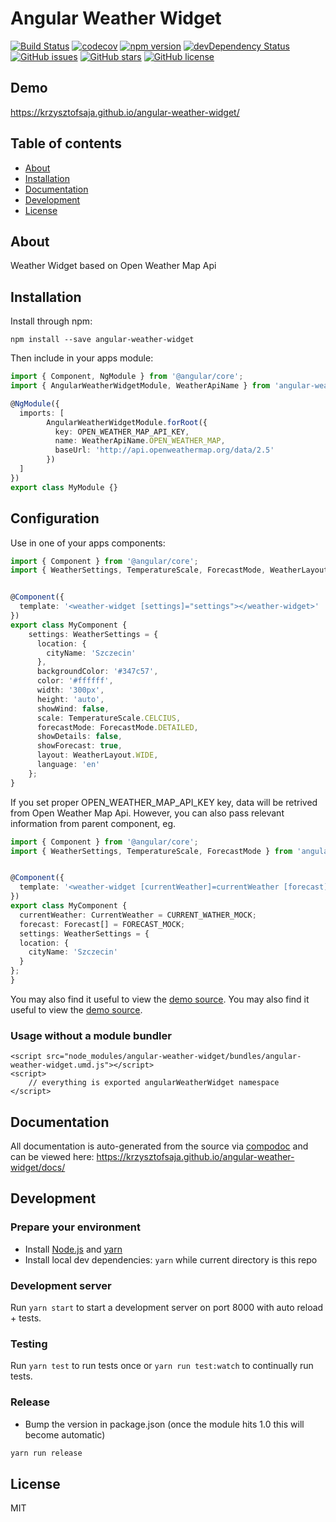 # Angular Weather Widget
[![Build Status](https://travis-ci.org/krzysztofsaja/angular-weather-widget.svg?branch=master)](https://travis-ci.org/krzysztofsaja/angular-weather-widget)
[![codecov](https://codecov.io/gh/krzysztofsaja/angular-weather-widget/branch/master/graph/badge.svg)](https://codecov.io/gh/krzysztofsaja/angular-weather-widget)
[![npm version](https://badge.fury.io/js/angular-weather-widget.svg)](http://badge.fury.io/js/angular-weather-widget)
[![devDependency Status](https://david-dm.org/krzysztofsaja/angular-weather-widget/dev-status.svg)](https://david-dm.org/krzysztofsaja/angular-weather-widget?type=dev)
[![GitHub issues](https://img.shields.io/github/issues/krzysztofsaja/angular-weather-widget.svg)](https://github.com/krzysztofsaja/angular-weather-widget/issues)
[![GitHub stars](https://img.shields.io/github/stars/krzysztofsaja/angular-weather-widget.svg)](https://github.com/krzysztofsaja/angular-weather-widget/stargazers)
[![GitHub license](https://img.shields.io/badge/license-MIT-blue.svg)](https://raw.githubusercontent.com/krzysztofsaja/angular-weather-widget/master/LICENSE)

## Demo
https://krzysztofsaja.github.io/angular-weather-widget/

## Table of contents

- [About](#about)
- [Installation](#installation)
- [Documentation](#documentation)
- [Development](#development)
- [License](#license)

## About

Weather Widget based on Open Weather Map Api

## Installation

Install through npm:
```
npm install --save angular-weather-widget
```

Then include in your apps module:

```typescript
import { Component, NgModule } from '@angular/core';
import { AngularWeatherWidgetModule, WeatherApiName } from 'angular-weather-widget';

@NgModule({
  imports: [
        AngularWeatherWidgetModule.forRoot({
          key: OPEN_WEATHER_MAP_API_KEY,
          name: WeatherApiName.OPEN_WEATHER_MAP,
          baseUrl: 'http://api.openweathermap.org/data/2.5'
        })
  ]
})
export class MyModule {}
```
## Configuration

Use in one of your apps components:
```typescript
import { Component } from '@angular/core';
import { WeatherSettings, TemperatureScale, ForecastMode, WeatherLayout } from 'angular-weather-widget';


@Component({
  template: '<weather-widget [settings]="settings"></weather-widget>'
})
export class MyComponent {
    settings: WeatherSettings = {
      location: {
        cityName: 'Szczecin'
      },
      backgroundColor: '#347c57',
      color: '#ffffff',
      width: '300px',
      height: 'auto',
      showWind: false,
      scale: TemperatureScale.CELCIUS,
      forecastMode: ForecastMode.DETAILED,
      showDetails: false,
      showForecast: true,
      layout: WeatherLayout.WIDE,
      language: 'en'
    };
}
```

If you set proper OPEN_WEATHER_MAP_API_KEY key, data will be retrived from Open Weather Map Api. However, you can also pass relevant information from parent component, eg.

```typescript
import { Component } from '@angular/core';
import { WeatherSettings, TemperatureScale, ForecastMode } from 'angular-weather-widget';


@Component({
  template: '<weather-widget [currentWeather]=currentWeather [forecast]=forecast  [settings]="settings"></weather-widget>'
})
export class MyComponent {
  currentWeather: CurrentWeather = CURRENT_WATHER_MOCK;
  forecast: Forecast[] = FORECAST_MOCK;
  settings: WeatherSettings = {
  location: {
    cityName: 'Szczecin'
  }
};  
}
```

You may also find it useful to view the [demo source](https://github.com/krzysztofsaja/angular-weather/blob/master/demo/demo.component.ts).
You may also find it useful to view the [demo source](https://github.com/krzysztofsaja/angular-weather-widget/blob/master/demo/demo.component.ts).

### Usage without a module bundler
```
<script src="node_modules/angular-weather-widget/bundles/angular-weather-widget.umd.js"></script>
<script>
    // everything is exported angularWeatherWidget namespace
</script>
```

## Documentation
All documentation is auto-generated from the source via [compodoc](https://compodoc.github.io/compodoc/) and can be viewed here:
https://krzysztofsaja.github.io/angular-weather-widget/docs/

## Development

### Prepare your environment
* Install [Node.js](http://nodejs.org/) and [yarn](https://yarnpkg.com/en/docs/install)
* Install local dev dependencies: `yarn` while current directory is this repo

### Development server
Run `yarn start` to start a development server on port 8000 with auto reload + tests.

### Testing
Run `yarn test` to run tests once or `yarn run test:watch` to continually run tests.

### Release
* Bump the version in package.json (once the module hits 1.0 this will become automatic)
```bash
yarn run release
```

## License

MIT
